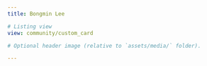 ```yaml
---
title: Bongmin Lee

# Listing view
view: community/custom_card

# Optional header image (relative to `assets/media/` folder).

---
```

